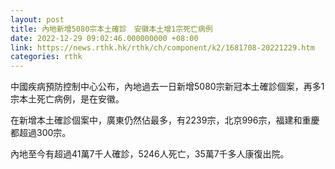 ```yaml
---
layout: post
title: 內地新增5080宗本土確診　安徽本土增1宗死亡病例
date: 2022-12-29 09:02:46.000000000 +08:00
link: https://news.rthk.hk/rthk/ch/component/k2/1681708-20221229.htm
categories: rthk
---
```


中國疾病預防控制中心公布，內地過去一日新增5080宗新冠本土確診個案，再多1宗本土死亡病例，是在安徽。

在新增本土確診個案中，廣東仍然佔最多，有2239宗，北京996宗，福建和重慶都超過300宗。

內地至今有超過41萬7千人確診，5246人死亡，35萬7千多人康復出院。
